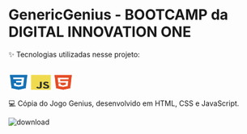 <h1>GenericGenius - BOOTCAMP da DIGITAL INNOVATION ONE</h1>

✨ Tecnologias utilizadas nesse projeto:

<div style="display: inline_block"><br>
<img align="center" alt="CSS" height="30" width="40" src="https://github.com/devicons/devicon/blob/master/icons/css3/css3-plain.svg">
<img align="center" alt="JS" height="30" width="40" src="https://github.com/devicons/devicon/blob/master/icons/javascript/javascript-original.svg">
<img align="center" alt="HTML" height="30" width="40" src="https://github.com/devicons/devicon/blob/master/icons/html5/html5-plain.svg">
</div>
<br>
💻 Cópia do Jogo Genius, desenvolvido em HTML, CSS e JavaScript.



![download](https://user-images.githubusercontent.com/82482404/145647516-030db642-3759-4248-a0e4-8dd1854f59e8.gif)
